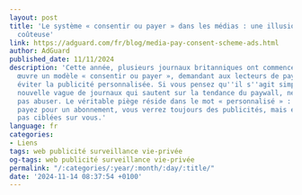 ```yaml
---
layout: post
title: 'Le système « consentir ou payer » dans les médias : une illusion de choix
  coûteuse'
link: https://adguard.com/fr/blog/media-pay-consent-scheme-ads.html
author: AdGuard
published_date: 11/11/2024
description: 'Cette année, plusieurs journaux britanniques ont commencé à mettre en
  œuvre un modèle « consentir ou payer », demandant aux lecteurs de payer s''ils veulent
  éviter la publicité personnalisée. Si vous pensez qu''il s''agit simplement d''une
  nouvelle vague de journaux qui sautent sur la tendance du paywall, ne vous laissez
  pas abuser. Le véritable piège réside dans le mot « personnalisé » : même si vous
  payez pour un abonnement, vous verrez toujours des publicités, mais elles ne seront
  pas ciblées sur vous.'
language: fr
categories:
- Liens
tags: web publicité surveillance vie-privée
og-tags: web publicité surveillance vie-privée
permalink: "/:categories/:year/:month/:day/:title/"
date: '2024-11-14 08:37:54 +0100'
---
```

